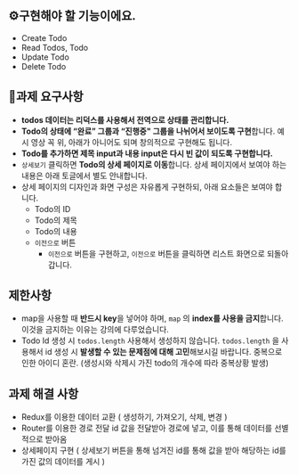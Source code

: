 
## ⚙구현해야 할 기능이에요.

- Create Todo
- Read Todos, Todo
- Update Todo
- Delete Todo

## 📌과제 요구사항
- **todos 데이터는 리덕스를 사용해서 전역으로 상태를 관리합니다.**
- **Todo의 상태에 “완료” 그룹과 “진행중" 그룹을 나뉘어서 보이도록 구현**합니다. 예시 영상 꼭 위, 아래가 아니어도 되며 창의적으로 구현해도 됩니다.
- **Todo를 추가하면  제목 input과 내용 input은 다시 빈 값이 되도록 구현합니다.**
- `상세보기` 클릭하면 **Todo의 상세 페이지로 이동**합니다. 상세 페이지에서 보여야 하는 내용은 아래 토글에서 별도 안내합니다.
- 상세 페이지의 디자인과 화면 구성은 자유롭게 구현하되, 아래 요소들은 보여야 합니다.
    - Todo의 ID
    - Todo의 제목
    - Todo의 내용
    - `이전으로` 버튼
        - `이전으로` 버튼을 구현하고, `이전으로` 버튼을 클릭하면 리스트 화면으로 되돌아 갑니다.
## 제한사항
- map을 사용할 때 **반드시 key**을 넣어야 하며, `map` 의 **index를 사용을 금지**합니다. 이것을 금지하는 이유는 강의에 다루었습니다.
- Todo Id 생성 시 `todos.length` 사용해서 생성하지 않습니다. `todos.length` 을 사용해서 id 생성 시 **발생할 수 있는 문제점에 대해 고민**해보시길 바랍니다.
  중복으로 인한 아이디 혼란. (생성시와 삭제시 가진 todo의 개수에 따라 중복상황 발생)
  
## 과제 해결 사항
  - Redux를 이용한 데이터 교환 ( 생성하기, 가져오기, 삭제, 변경 )
  - Router를 이용한 경로 전달 id 값을 전달받아 경로에 넣고, 이를 통해 데이터를 선별적으로 받아옴
  - 상세페이지 구현 ( 상세보기 버튼을 통해 넘겨진 id를 통해 값을 받아 해당하는 id를 가진 값의 데이터를 게시 )
